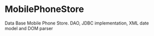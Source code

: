 # MobilePhoneStore
Data Base Mobile Phone Store. 
DAO, JDBC implementation, XML date model and DOM parser
